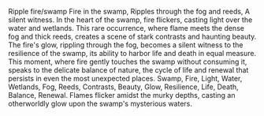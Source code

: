 Ripple fire/swamp
Fire in the swamp,
Ripples through the fog and reeds,
A silent witness.
In the heart of the swamp, fire flickers, casting light over the water and wetlands. This rare occurrence, where flame meets the dense fog and thick reeds, creates a scene of stark contrasts and haunting beauty. The fire's glow, rippling through the fog, becomes a silent witness to the resilience of the swamp, its ability to harbor life and death in equal measure. This moment, where fire gently touches the swamp without consuming it, speaks to the delicate balance of nature, the cycle of life and renewal that persists in even the most unexpected places.
Swamp, Fire, Light, Water, Wetlands, Fog, Reeds, Contrasts, Beauty, Glow, Resilience, Life, Death, Balance, Renewal.
Flames flicker amidst the murky depths, casting an otherworldly glow upon the swamp's mysterious waters.